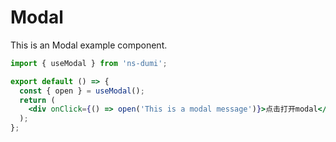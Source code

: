# Modal

This is an Modal example component.

```jsx
import { useModal } from 'ns-dumi';

export default () => {
  const { open } = useModal();
  return (
    <div onClick={() => open('This is a modal message')}>点击打开modal</div>
  );
};
```
